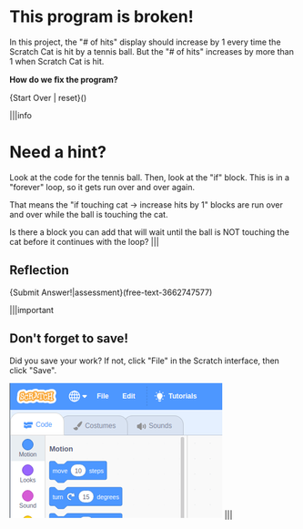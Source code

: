 # This program is broken!
In this project, the "# of hits" display should increase by 1 every time the Scratch Cat is hit by a tennis ball. But the "# of hits" increases by more than 1 when Scratch Cat is hit.

**How do we ﬁx the program?**

{Start Over | reset}()

|||info
# Need a hint?
Look at the code for the tennis ball. Then, look at the "if" block. This is in a "forever" loop, so it gets run over and over again. 

That means the "if touching cat -> increase hits by 1" blocks are run over and over while the ball is touching the cat.

Is there a block you can add that will wait until the ball is NOT touching the cat before it continues with the loop?
|||

## Reflection
{Submit Answer!|assessment}(free-text-3662747577)


|||important
## Don't forget to save!
Did you save your work? If not, click "File" in the Scratch interface, then click "Save".

![](.guides/img/scratch-save-now.gif)
|||